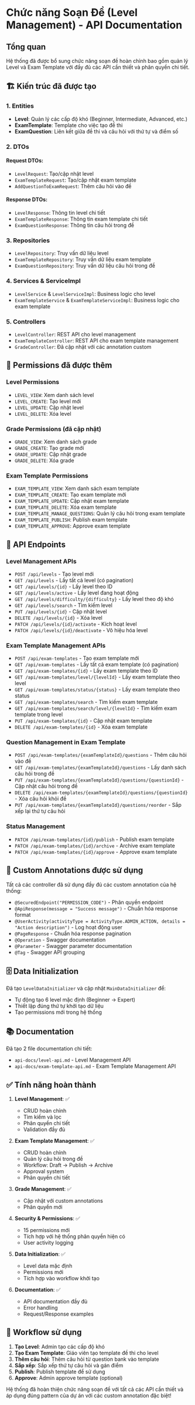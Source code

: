 # Chức năng Soạn Đề (Level Management) - API Documentation

## Tổng quan
Hệ thống đã được bổ sung chức năng soạn đề hoàn chỉnh bao gồm quản lý Level và Exam Template với đầy đủ các API cần thiết và phân quyền chi tiết.

## 🏗️ Kiến trúc đã được tạo

### 1. Entities
- **Level**: Quản lý các cấp độ khó (Beginner, Intermediate, Advanced, etc.)
- **ExamTemplate**: Template cho việc tạo đề thi
- **ExamQuestion**: Liên kết giữa đề thi và câu hỏi với thứ tự và điểm số

### 2. DTOs
#### Request DTOs:
- `LevelRequest`: Tạo/cập nhật level
- `ExamTemplateRequest`: Tạo/cập nhật exam template
- `AddQuestionToExamRequest`: Thêm câu hỏi vào đề

#### Response DTOs:
- `LevelResponse`: Thông tin level chi tiết
- `ExamTemplateResponse`: Thông tin exam template chi tiết
- `ExamQuestionResponse`: Thông tin câu hỏi trong đề

### 3. Repositories
- `LevelRepository`: Truy vấn dữ liệu level
- `ExamTemplateRepository`: Truy vấn dữ liệu exam template
- `ExamQuestionRepository`: Truy vấn dữ liệu câu hỏi trong đề

### 4. Services & ServiceImpl
- `LevelService` & `LevelServiceImpl`: Business logic cho level
- `ExamTemplateService` & `ExamTemplateServiceImpl`: Business logic cho exam template

### 5. Controllers
- `LevelController`: REST API cho level management
- `ExamTemplateController`: REST API cho exam template management
- `GradeController`: Đã cập nhật với các annotation custom

## 🔐 Permissions đã được thêm

### Level Permissions
- `LEVEL_VIEW`: Xem danh sách level
- `LEVEL_CREATE`: Tạo level mới
- `LEVEL_UPDATE`: Cập nhật level
- `LEVEL_DELETE`: Xóa level

### Grade Permissions (đã cập nhật)
- `GRADE_VIEW`: Xem danh sách grade
- `GRADE_CREATE`: Tạo grade mới
- `GRADE_UPDATE`: Cập nhật grade
- `GRADE_DELETE`: Xóa grade

### Exam Template Permissions
- `EXAM_TEMPLATE_VIEW`: Xem danh sách exam template
- `EXAM_TEMPLATE_CREATE`: Tạo exam template mới
- `EXAM_TEMPLATE_UPDATE`: Cập nhật exam template
- `EXAM_TEMPLATE_DELETE`: Xóa exam template
- `EXAM_TEMPLATE_MANAGE_QUESTIONS`: Quản lý câu hỏi trong exam template
- `EXAM_TEMPLATE_PUBLISH`: Publish exam template
- `EXAM_TEMPLATE_APPROVE`: Approve exam template

## 🚀 API Endpoints

### Level Management APIs
- `POST /api/levels` - Tạo level mới
- `GET /api/levels` - Lấy tất cả level (có pagination)
- `GET /api/levels/{id}` - Lấy level theo ID
- `GET /api/levels/active` - Lấy level đang hoạt động
- `GET /api/levels/difficulty/{difficulty}` - Lấy level theo độ khó
- `GET /api/levels/search` - Tìm kiếm level
- `PUT /api/levels/{id}` - Cập nhật level
- `DELETE /api/levels/{id}` - Xóa level
- `PATCH /api/levels/{id}/activate` - Kích hoạt level
- `PATCH /api/levels/{id}/deactivate` - Vô hiệu hóa level

### Exam Template Management APIs
- `POST /api/exam-templates` - Tạo exam template mới
- `GET /api/exam-templates` - Lấy tất cả exam template (có pagination)
- `GET /api/exam-templates/{id}` - Lấy exam template theo ID
- `GET /api/exam-templates/level/{levelId}` - Lấy exam template theo level
- `GET /api/exam-templates/status/{status}` - Lấy exam template theo status
- `GET /api/exam-templates/search` - Tìm kiếm exam template
- `GET /api/exam-templates/search/level/{levelId}` - Tìm kiếm exam template trong level
- `PUT /api/exam-templates/{id}` - Cập nhật exam template
- `DELETE /api/exam-templates/{id}` - Xóa exam template

### Question Management in Exam Template
- `POST /api/exam-templates/{examTemplateId}/questions` - Thêm câu hỏi vào đề
- `GET /api/exam-templates/{examTemplateId}/questions` - Lấy danh sách câu hỏi trong đề
- `PUT /api/exam-templates/{examTemplateId}/questions/{questionId}` - Cập nhật câu hỏi trong đề
- `DELETE /api/exam-templates/{examTemplateId}/questions/{questionId}` - Xóa câu hỏi khỏi đề
- `PUT /api/exam-templates/{examTemplateId}/questions/reorder` - Sắp xếp lại thứ tự câu hỏi

### Status Management
- `PATCH /api/exam-templates/{id}/publish` - Publish exam template
- `PATCH /api/exam-templates/{id}/archive` - Archive exam template
- `PATCH /api/exam-templates/{id}/approve` - Approve exam template

## 🔧 Custom Annotations được sử dụng

Tất cả các controller đã sử dụng đầy đủ các custom annotation của hệ thống:

- `@SecuredEndpoint("PERMISSION_CODE")` - Phân quyền endpoint
- `@ApiResponse(message = "Success message")` - Chuẩn hóa response format
- `@UserActivity(activityType = ActivityType.ADMIN_ACTION, details = "Action description")` - Log hoạt động user
- `@PageResponse` - Chuẩn hóa response pagination
- `@Operation` - Swagger documentation
- `@Parameter` - Swagger parameter documentation
- `@Tag` - Swagger API grouping

## 🗄️ Data Initialization

Đã tạo `LevelDataInitializer` và cập nhật `MainDataInitializer` để:
- Tự động tạo 6 level mặc định (Beginner → Expert)
- Thiết lập đúng thứ tự khởi tạo dữ liệu
- Tạo permissions mới trong hệ thống

## 📚 Documentation

Đã tạo 2 file documentation chi tiết:
- `api-docs/level-api.md` - Level Management API
- `api-docs/exam-template-api.md` - Exam Template Management API

## ✅ Tính năng hoàn thành

1. **Level Management**: ✅
   - CRUD hoàn chỉnh
   - Tìm kiếm và lọc
   - Phân quyền chi tiết
   - Validation đầy đủ

2. **Exam Template Management**: ✅
   - CRUD hoàn chỉnh
   - Quản lý câu hỏi trong đề
   - Workflow: Draft → Publish → Archive
   - Approval system
   - Phân quyền chi tiết

3. **Grade Management**: ✅
   - Cập nhật với custom annotations
   - Phân quyền mới

4. **Security & Permissions**: ✅
   - 15 permissions mới
   - Tích hợp với hệ thống phân quyền hiện có
   - User activity logging

5. **Data Initialization**: ✅
   - Level data mặc định
   - Permissions mới
   - Tích hợp vào workflow khởi tạo

6. **Documentation**: ✅
   - API documentation đầy đủ
   - Error handling
   - Request/Response examples

## 🔄 Workflow sử dụng

1. **Tạo Level**: Admin tạo các cấp độ khó
2. **Tạo Exam Template**: Giáo viên tạo template đề thi cho level
3. **Thêm câu hỏi**: Thêm câu hỏi từ question bank vào template
4. **Sắp xếp**: Sắp xếp thứ tự câu hỏi và gán điểm
5. **Publish**: Publish template để sử dụng
6. **Approve**: Admin approve template (optional)

Hệ thống đã hoàn thiện chức năng soạn đề với tất cả các API cần thiết và áp dụng đúng pattern của dự án với các custom annotation đặc biệt!
